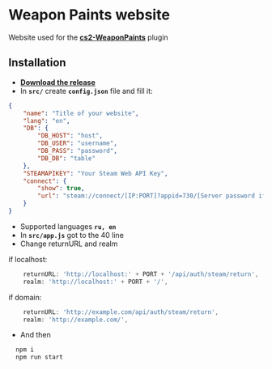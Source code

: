 
# Weapon Paints website

Website used for the **[cs2-WeaponPaints](https://github.com/Nereziel/cs2-WeaponPaints/)** plugin



## Installation

- **[Download the release](https://github.com/L1teD/cs2-WeaponPaints-website/releases/latest/download/cs2-WeaponPaints-website.zip)**
- In **`src/`** create **`config.json`** file and fill it:
```json
{
    "name": "Title of your website",
    "lang": "en", 
    "DB": {
        "DB_HOST": "host",
        "DB_USER": "username",
        "DB_PASS": "password",
        "DB_DB": "table"
    },
    "STEAMAPIKEY": "Your Steam Web API Key",
    "connect": {
        "show": true,
        "url": "steam://connect/[IP:PORT]?appid=730/[Server password if needed]"
    }
}
```
- Supported languages **`ru, en`**
- In **`src/app.js`** got to the 40 line
- Change returnURL and realm

if localhost:
```js
    returnURL: 'http://localhost:' + PORT + '/api/auth/steam/return',
    realm: 'http://localhost:' + PORT + '/',
```

if domain:
```js
    returnURL: 'http://example.com/api/auth/steam/return',
    realm: 'http://example.com/',
```

- And then

```bash
  npm i
  npm run start
```
